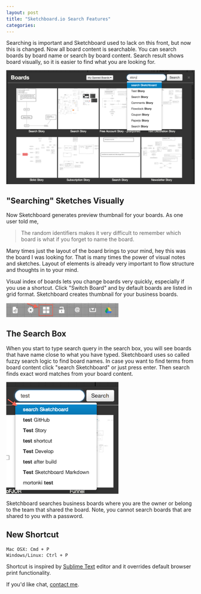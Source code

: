 ```yaml
---
layout: post
title: "Sketchboard.io Search Features"
categories: 
---
```


Searching is important and Sketchboard used to lack on this front, but now this is changed. Now all board content is searchable. You can search boards by board name or search by board content. Search result shows board visually, so it is easier to find what you are looking for.

![Sketchboard.io Search](/img/search-boards.png)


"Searching" Sketches Visually
-----------------------------

Now Sketchboard generates preview thumbnail for your boards. As one user told me, 


> The random identifiers makes it very difficult to remember which board is what if you forget to name the board.

Many times just the layout of the board brings to your mind, hey this was the board I was looking for. That is many times the power of visual notes and sketches. Layout of elements is already very important to flow structure and thoughts in to your mind.

Visual index of boards lets you change boards very quickly, especially if you use a shortcut. Click "Switch Board" and by default boards are listed in grid format. Sketchboard creates thumbnail for your business boards.

<img src="/img/search-switch-board.png" alt="" width="300">


The Search Box
--------------

When you start to type search query in the search box, you will see boards that have name close to what you have typed. Sketchboard uses so called fuzzy search logic to find board names. In case you want to find terms from board content click "search Sketchboard" or just press enter. Then search finds exact word matches from your board content.

<img src="/img/search-search-content.png" alt="" width="300">

Sketchboard searches business boards where you are the owner or belong to the team that shared the board. Note, you cannot search boards that are shared to you with a password.


New Shortcut
------------

```
Mac OSX: Cmd + P
Windows/Linux: Ctrl + P
```

Shortcut is inspired by [Sublime Text](http://www.sublimetext.com/) editor and it overrides default browser print functionality.


If you'd like chat, <a href="mailto:info@sketchboard.io?subject=Sketchboard.io Search Features">contact me</a>.
